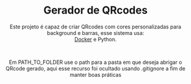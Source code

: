 <div align="center">
<h1>Gerador de QRcodes</h1>

<p>Este projeto é capaz de criar QRcodes com cores personalizadas para background e barras, esse sistema usa: <br> <a href="https://docs.docker.com/">Docker</a> e Python.</p>
<br>
<p>Em PATH_TO_FOLDER use o path para a pasta em que deseja abrigar o QRcode gerado, aqui esse recurso foi ocultado usando .gitignore a fim de manter boas práticas
</div>


